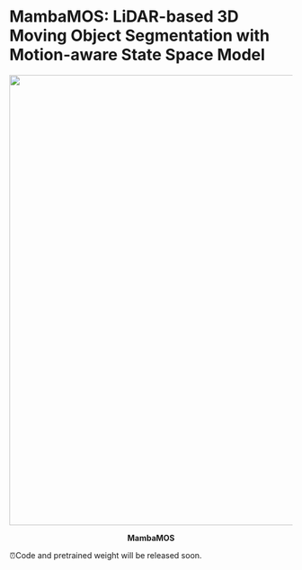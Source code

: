 # MambaMOS: LiDAR-based 3D Moving Object Segmentation with Motion-aware State Space Model
<div align="center">
<p>
  <img src="https://github.com/Terminal-K/MambaMOS/blob/main/overview.png" width="800"/>
</p>

<p>
  <b>MambaMOS</b>
</p>
</div>

⏰Code and pretrained weight will be released soon.
